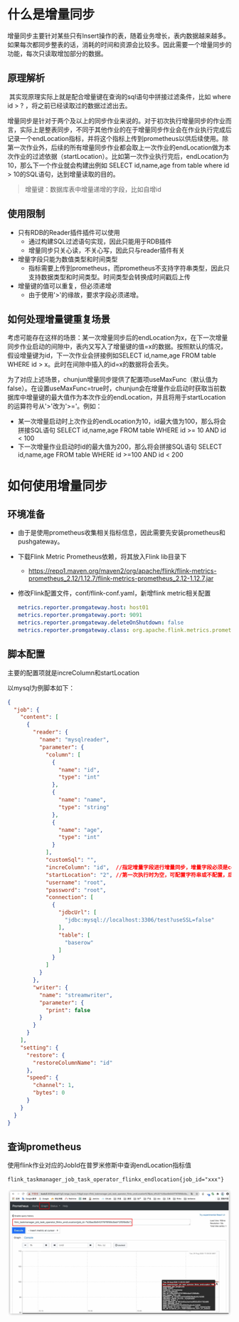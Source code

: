 # 什么是增量同步

​	增量同步主要针对某些只有Insert操作的表，随着业务增长，表内数据越来越多。如果每次都同步整表的话，消耗的时间和资源会比较多。因此需要一个增量同步的功能，每次只读取增加部分的数据。

## 原理解析

​	其实现原理实际上就是配合增量键在查询的sql语句中拼接过滤条件，比如 where id > ? ，将之前已经读取过的数据过滤出去。

​	增量同步是针对于两个及以上的同步作业来说的。对于初次执行增量同步的作业而言，实际上是整表同步，不同于其他作业的在于增量同步作业会在作业执行完成后记录一个endLocation指标，并将这个指标上传到prometheus以供后续使用。除第一次作业外，后续的所有增量同步作业都会取上一次作业的endLocation做为本次作业的过滤依据（startLocation）。比如第一次作业执行完后，endLocation为10，那么下一个作业就会构建出例如 SELECT id,name,age from table where id > 10的SQL语句，达到增量读取的目的。

> 增量键：数据库表中增量递增的字段，比如自增id

## 使用限制

- 只有RDB的Reader插件插件可以使用
    - 通过构建SQL过滤语句实现，因此只能用于RDB插件
    - 增量同步只关心读，不关心写，因此只与reader插件有关
- 增量字段只能为数值类型和时间类型
    - 指标需要上传到prometheus，而prometheus不支持字符串类型，因此只支持数据类型和时间类型。时间类型会转换成时间戳后上传
- 增量键的值可以重复，但必须递增
    - 由于使用'>'的缘故，要求字段必须递增。

## 如何处理增量键重复场景

​	考虑可能存在这样的场景：某一次增量同步后的endLocation为x，在下一次增量同步作业启动的间隙中，表内又写入了增量键的值=x的数据。按照默认的情况，假设增量键为id，下一次作业会拼接例如SELECT id,name,age FROM table WHERE id > x。此时在间隙中插入的id=x的数据将会丢失。

​	为了对应上述场景，chunjun增量同步提供了配置项useMaxFunc（默认值为false）。在设置useMaxFunc=true时，chunjun会在增量作业启动时获取当前数据库中增量键的最大值作为本次作业的endLocation，并且将用于startLocation的运算符号从'>'改为'>='。例如：

- 某一次增量启动时上次作业的endLocation为10，id最大值为100，那么将会拼接SQL语句 SELECT id,name,age FROM table WHERE id >= 10 AND id < 100
- 下一次增量作业启动时id的最大值为200，那么将会拼接SQL语句 SELECT id,name,age FROM table WHERE id >=100 AND id < 200



# 如何使用增量同步

## 环境准备

- 由于是使用prometheus收集相关指标信息，因此需要先安装prometheus和pushgateway。

- 下载Flink Metric Prometheus依赖，将其放入Flink lib目录下

    - https://repo1.maven.org/maven2/org/apache/flink/flink-metrics-prometheus_2.12/1.12.7/flink-metrics-prometheus_2.12-1.12.7.jar

- 修改Flink配置文件，conf/flink-conf.yaml，新增flink metric相关配置

  ```yaml
  metrics.reporter.promgateway.host: host01
  metrics.reporter.promgateway.port: 9091
  metrics.reporter.promgateway.deleteOnShutdown: false
  metrics.reporter.promgateway.class: org.apache.flink.metrics.prometheus.PrometheusPushGatewayReporter
  ```

## 脚本配置

主要的配置项就是increColumn和startLocation

以mysql为例脚本如下：

```json
{
  "job": {
    "content": [
      {
        "reader": {
          "name": "mysqlreader",
          "parameter": {
            "column": [
              {
                "name": "id",
                "type": "int"
              },
              {
                "name": "name",
                "type": "string"
              },
              {
                "name": "age",
                "type": "int"
              }
            ],
            "customSql": "",
            "increColumn": "id",  //指定增量字段进行增量同步，增量字段必须是column存在的字段
            "startLocation": "2", //第一次执行时为空，可配置字符串或不配置，后续提交的作业使用prometheus中指标值
            "username": "root",
            "password": "root",
            "connection": [
              {
                "jdbcUrl": [
                  "jdbc:mysql://localhost:3306/test?useSSL=false"
                ],
                "table": [
                  "baserow"
                ]
              }
            ]
          }
        },
        "writer": {
          "name": "streamwriter",
          "parameter": {
            "print": false
          }
        }
      }
    ],
    "setting": {
      "restore": {
        "restoreColumnName": "id"
      },
      "speed": {
        "channel": 1,
        "bytes": 0
      }
    }
  }
}

```



## 查询prometheus

使用flink作业对应的JobId在普罗米修斯中查询endLocation指标值

```
flink_taskmanager_job_task_operator_flinkx_endlocation{job_id="xxx"}
```

![image-20220508231718458](../../website/src/images/doc/incremental/prometheus-search.png)
